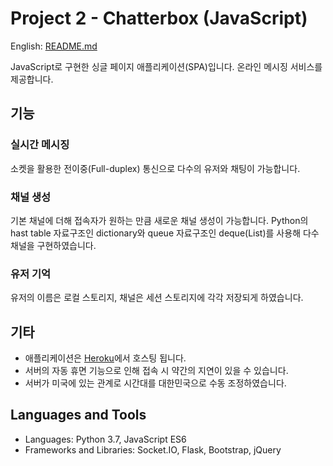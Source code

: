 # Project 2 - Chatterbox (JavaScript)

English: [README.md](https://github.com/syntaxkim/project2-chatterbox/blob/master/README.md)

JavaScript로 구현한 싱글 페이지 애플리케이션(SPA)입니다. 온라인 메시징 서비스를 제공합니다.


## 기능

### 실시간 메시징
소켓을 활용한 전이중(Full-duplex) 통신으로 다수의 유저와 채팅이 가능합니다.

### 채널 생성
기본 채널에 더해 접속자가 원하는 만큼 새로운 채널 생성이 가능합니다. Python의 hast table 자료구조인 dictionary와 queue 자료구조인 deque(List)를 사용해 다수 채널을 구현하였습니다.

### 유저 기억
유저의 이름은 로컬 스토리지, 채널은 세션 스토리지에 각각 저장되게 하였습니다.

## 기타
* 애플리케이션은 [Heroku](https://www.heroku.com)에서 호스팅 됩니다.
* 서버의 자동 휴면 기능으로 인해 접속 시 약간의 지연이 있을 수 있습니다.
* 서버가 미국에 있는 관계로 시간대를 대한민국으로 수동 조정하였습니다.


## Languages and Tools
* Languages: Python 3.7, JavaScript ES6
* Frameworks and Libraries: Socket.IO, Flask, Bootstrap, jQuery
